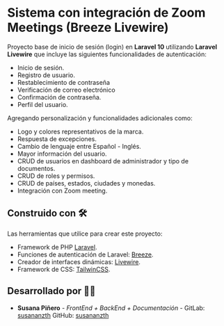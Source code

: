 # Sistema con integración de Zoom Meetings (Breeze Livewire)

Proyecto base de inicio de sesión (login) en **Laravel 10** utilizando **Laravel Livewire** que incluye las siguientes funcionalidades de autenticación:
* Inicio de sesión.
* Registro de usuario.
* Restablecimiento de contraseña
* Verificación de correo electrónico
* Confirmación de contraseña.
* Perfil del usuario.

Agregando personalización y funcionalidades adicionales como:
* Logo y colores representativos de la marca.
* Respuesta de excepciones.
* Cambio de lenguaje entre Español - Inglés.
* Mayor información del usuario.
* CRUD de usuarios en dashboard de administrador y tipo de documentos.
* CRUD de roles y permisos.
* CRUD de países, estados, ciudades y monedas.
* Integración con Zoom meeting.

## Construido con 🛠️

Las herramientas que utilice para crear este proyecto:

* Framework de PHP [Laravel](https://laravel.com/docs/10.x).
* Funciones de autenticación de Laravel: [Breeze](https://laravel.com/docs/10.x/starter-kits#breeze-and-next).
* Creador de interfaces dinámicas: [Livewire](https://laravel-livewire.com/).
* Framework de CSS: [TailwinCSS](https://tailwindcss.com/).

## Desarrollado por 👩‍💻

* **Susana Piñero** - *FrontEnd + BackEnd + Documentación* - GitLab: [susananzth](https://gitlab.com/susananzth) GitHub: [susananzth](https://github.com/susananzth)

